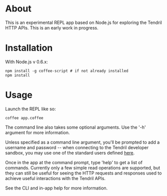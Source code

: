 # About

This is an experimental REPL app based on Node.js for exploring the Tendril HTTP APIs.  This is an early work in progress.

# Installation

With Node.js v 0.6.x:

    npm install -g coffee-script # if not already installed
    npm install

# Usage

Launch the REPL like so:

    coffee app.coffee

The command line also takes some optional arguments.  Use the '-h' argument for more information.

Unless specified as a command line argument, you'll be prompted to add a username and password -- when connecting to the Tendril developer sandbox, you may use one of the standard users defined [here](https://dev.tendrilinc.com/docs/sample_users).

Once in the app at the command prompt, type 'help' to get a list of commands.  Currently only a few simple read operations are supported, but they can still be useful for seeing the HTTP requests and responses used to achieve useful interactions with the Tendril APIs.

See the CLI and in-app help for more information.
